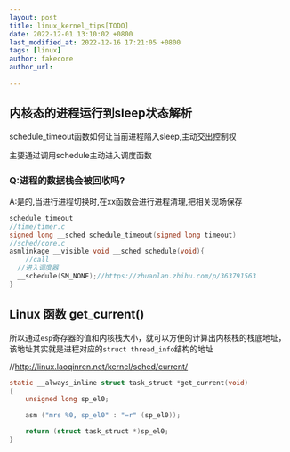 ```yaml
---
layout: post
title: linux_kernel_tips[TODO]
date: 2022-12-01 13:10:02 +0800
last_modified_at: 2022-12-16 17:21:05 +0800
tags: [linux]
author: fakecore
author_url:

---
```




## 内核态的进程运行到sleep状态解析

schedule_timeout函数如何让当前进程陷入sleep,主动交出控制权

主要通过调用schedule主动进入调度函数

### Q:进程的数据栈会被回收吗?

A:是的,当进行进程切换时,在xx函数会进行进程清理,把相关现场保存

```c
schedule_timeout
//time/timer.c
signed long __sched schedule_timeout(signed long timeout)
//sched/core.c
asmlinkage __visible void __sched schedule(void){
	//call
  //进入调度器
  __schedule(SM_NONE);//https://zhuanlan.zhihu.com/p/363791563
}
```

## Linux 函数 get_current()

所以通过`esp`寄存器的值和内核栈大小，就可以方便的计算出内核栈的栈底地址，该地址其实就是进程对应的`struct thread_info`结构的地址

//http://linux.laoqinren.net/kernel/sched/current/

```c
static __always_inline struct task_struct *get_current(void)
{
	unsigned long sp_el0;

	asm ("mrs %0, sp_el0" : "=r" (sp_el0));

	return (struct task_struct *)sp_el0;
}
```

